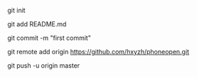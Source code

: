 git init

git add README.md

git commit -m "first commit"

git remote add origin https://github.com/hxyzh/phoneopen.git

git push -u origin master

